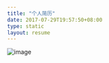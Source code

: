 ```yaml
---
title: "个人简历"
date: 2017-07-29T19:57:50+08:00
type: static
layout: resume
---
```


<div class="resume">

  ![image](/img/resume.jpg)

</div>
